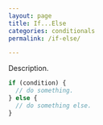 ```yaml
---
layout: page
title: If...Else
categories: conditionals
permalink: /if-else/

---
```


Description.

```js
if (condition) {
  // do something.
} else {
  // do something else.
}
```
